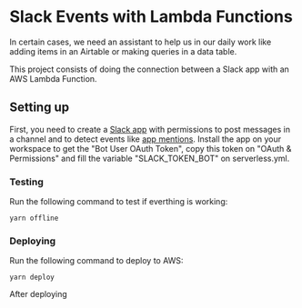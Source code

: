 # Slack Events with Lambda Functions

In certain cases, we need an assistant to help us in our daily work like adding items in an Airtable or making queries in a data table.

This project consists of doing the connection between a Slack app with an AWS Lambda Function.

## Setting up
First, you need to create a [Slack app](https://api.slack.com/start/overview) with permissions to post messages in a channel and to detect events like [app mentions](https://api.slack.com/events/app_mention). Install the app on your workspace to get the "Bot User OAuth Token", copy this token on "OAuth & Permissions" and fill the variable "SLACK_TOKEN_BOT" on serverless.yml.

### Testing
Run the following command to test if everthing is working:
```
yarn offline
```

### Deploying
Run the following command to deploy to AWS:
```
yarn deploy
```
After deploying

